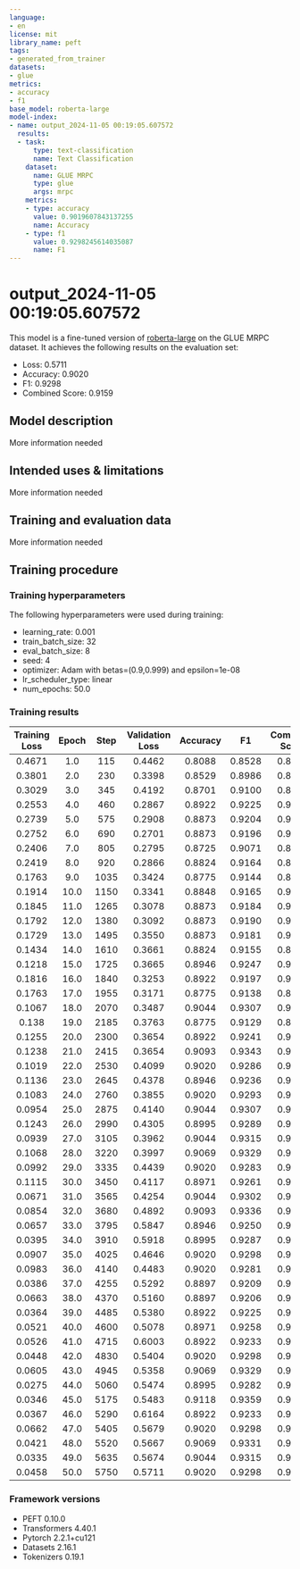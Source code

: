 ```yaml
---
language:
- en
license: mit
library_name: peft
tags:
- generated_from_trainer
datasets:
- glue
metrics:
- accuracy
- f1
base_model: roberta-large
model-index:
- name: output_2024-11-05 00:19:05.607572
  results:
  - task:
      type: text-classification
      name: Text Classification
    dataset:
      name: GLUE MRPC
      type: glue
      args: mrpc
    metrics:
    - type: accuracy
      value: 0.9019607843137255
      name: Accuracy
    - type: f1
      value: 0.9298245614035087
      name: F1
---
```


<!-- This model card has been generated automatically according to the information the Trainer had access to. You
should probably proofread and complete it, then remove this comment. -->

# output_2024-11-05 00:19:05.607572

This model is a fine-tuned version of [roberta-large](https://huggingface.co/roberta-large) on the GLUE MRPC dataset.
It achieves the following results on the evaluation set:
- Loss: 0.5711
- Accuracy: 0.9020
- F1: 0.9298
- Combined Score: 0.9159

## Model description

More information needed

## Intended uses & limitations

More information needed

## Training and evaluation data

More information needed

## Training procedure

### Training hyperparameters

The following hyperparameters were used during training:
- learning_rate: 0.001
- train_batch_size: 32
- eval_batch_size: 8
- seed: 4
- optimizer: Adam with betas=(0.9,0.999) and epsilon=1e-08
- lr_scheduler_type: linear
- num_epochs: 50.0

### Training results

| Training Loss | Epoch | Step | Validation Loss | Accuracy | F1     | Combined Score |
|:-------------:|:-----:|:----:|:---------------:|:--------:|:------:|:--------------:|
| 0.4671        | 1.0   | 115  | 0.4462          | 0.8088   | 0.8528 | 0.8308         |
| 0.3801        | 2.0   | 230  | 0.3398          | 0.8529   | 0.8986 | 0.8758         |
| 0.3029        | 3.0   | 345  | 0.4192          | 0.8701   | 0.9100 | 0.8901         |
| 0.2553        | 4.0   | 460  | 0.2867          | 0.8922   | 0.9225 | 0.9073         |
| 0.2739        | 5.0   | 575  | 0.2908          | 0.8873   | 0.9204 | 0.9038         |
| 0.2752        | 6.0   | 690  | 0.2701          | 0.8873   | 0.9196 | 0.9034         |
| 0.2406        | 7.0   | 805  | 0.2795          | 0.8725   | 0.9071 | 0.8898         |
| 0.2419        | 8.0   | 920  | 0.2866          | 0.8824   | 0.9164 | 0.8994         |
| 0.1763        | 9.0   | 1035 | 0.3424          | 0.8775   | 0.9144 | 0.8959         |
| 0.1914        | 10.0  | 1150 | 0.3341          | 0.8848   | 0.9165 | 0.9007         |
| 0.1845        | 11.0  | 1265 | 0.3078          | 0.8873   | 0.9184 | 0.9028         |
| 0.1792        | 12.0  | 1380 | 0.3092          | 0.8873   | 0.9190 | 0.9031         |
| 0.1729        | 13.0  | 1495 | 0.3550          | 0.8873   | 0.9181 | 0.9027         |
| 0.1434        | 14.0  | 1610 | 0.3661          | 0.8824   | 0.9155 | 0.8989         |
| 0.1218        | 15.0  | 1725 | 0.3665          | 0.8946   | 0.9247 | 0.9097         |
| 0.1816        | 16.0  | 1840 | 0.3253          | 0.8922   | 0.9197 | 0.9059         |
| 0.1763        | 17.0  | 1955 | 0.3171          | 0.8775   | 0.9138 | 0.8956         |
| 0.1067        | 18.0  | 2070 | 0.3487          | 0.9044   | 0.9307 | 0.9176         |
| 0.138         | 19.0  | 2185 | 0.3763          | 0.8775   | 0.9129 | 0.8952         |
| 0.1255        | 20.0  | 2300 | 0.3654          | 0.8922   | 0.9241 | 0.9081         |
| 0.1238        | 21.0  | 2415 | 0.3654          | 0.9093   | 0.9343 | 0.9218         |
| 0.1019        | 22.0  | 2530 | 0.4099          | 0.9020   | 0.9286 | 0.9153         |
| 0.1136        | 23.0  | 2645 | 0.4378          | 0.8946   | 0.9236 | 0.9091         |
| 0.1083        | 24.0  | 2760 | 0.3855          | 0.9020   | 0.9293 | 0.9156         |
| 0.0954        | 25.0  | 2875 | 0.4140          | 0.9044   | 0.9307 | 0.9176         |
| 0.1243        | 26.0  | 2990 | 0.4305          | 0.8995   | 0.9289 | 0.9142         |
| 0.0939        | 27.0  | 3105 | 0.3962          | 0.9044   | 0.9315 | 0.9179         |
| 0.1068        | 28.0  | 3220 | 0.3997          | 0.9069   | 0.9329 | 0.9199         |
| 0.0992        | 29.0  | 3335 | 0.4439          | 0.9020   | 0.9283 | 0.9151         |
| 0.1115        | 30.0  | 3450 | 0.4117          | 0.8971   | 0.9261 | 0.9116         |
| 0.0671        | 31.0  | 3565 | 0.4254          | 0.9044   | 0.9302 | 0.9173         |
| 0.0854        | 32.0  | 3680 | 0.4892          | 0.9093   | 0.9336 | 0.9214         |
| 0.0657        | 33.0  | 3795 | 0.5847          | 0.8946   | 0.9250 | 0.9098         |
| 0.0395        | 34.0  | 3910 | 0.5918          | 0.8995   | 0.9287 | 0.9141         |
| 0.0907        | 35.0  | 4025 | 0.4646          | 0.9020   | 0.9298 | 0.9159         |
| 0.0983        | 36.0  | 4140 | 0.4483          | 0.9020   | 0.9281 | 0.9150         |
| 0.0386        | 37.0  | 4255 | 0.5292          | 0.8897   | 0.9209 | 0.9053         |
| 0.0663        | 38.0  | 4370 | 0.5160          | 0.8897   | 0.9206 | 0.9052         |
| 0.0364        | 39.0  | 4485 | 0.5380          | 0.8922   | 0.9225 | 0.9073         |
| 0.0521        | 40.0  | 4600 | 0.5078          | 0.8971   | 0.9258 | 0.9114         |
| 0.0526        | 41.0  | 4715 | 0.6003          | 0.8922   | 0.9233 | 0.9078         |
| 0.0448        | 42.0  | 4830 | 0.5404          | 0.9020   | 0.9298 | 0.9159         |
| 0.0605        | 43.0  | 4945 | 0.5358          | 0.9069   | 0.9329 | 0.9199         |
| 0.0275        | 44.0  | 5060 | 0.5474          | 0.8995   | 0.9282 | 0.9139         |
| 0.0346        | 45.0  | 5175 | 0.5483          | 0.9118   | 0.9359 | 0.9239         |
| 0.0367        | 46.0  | 5290 | 0.6164          | 0.8922   | 0.9233 | 0.9078         |
| 0.0662        | 47.0  | 5405 | 0.5679          | 0.9020   | 0.9298 | 0.9159         |
| 0.0421        | 48.0  | 5520 | 0.5667          | 0.9069   | 0.9331 | 0.9200         |
| 0.0335        | 49.0  | 5635 | 0.5674          | 0.9044   | 0.9315 | 0.9179         |
| 0.0458        | 50.0  | 5750 | 0.5711          | 0.9020   | 0.9298 | 0.9159         |


### Framework versions

- PEFT 0.10.0
- Transformers 4.40.1
- Pytorch 2.2.1+cu121
- Datasets 2.16.1
- Tokenizers 0.19.1